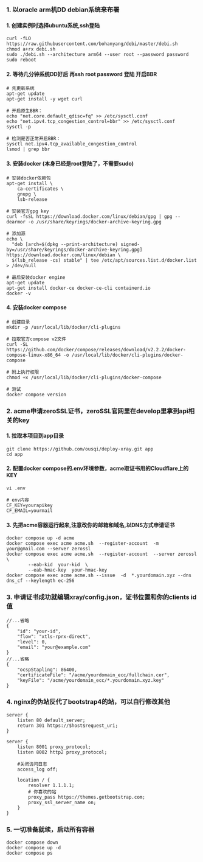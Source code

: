 ### 1. 以oracle arm机DD debian系统来布署
#### 1. 创建实例时选择ubuntu系统,ssh登陆
```
curl -fLO https://raw.githubusercontent.com/bohanyang/debi/master/debi.sh
chmod a+rx debi.sh
sudo ./debi.sh --architecture arm64 --user root --password password
sudo reboot
```
#### 2. 等待几分钟系统DD好后 再ssh root password 登陆 开启BBR
```
# 先更新系统
apt-get update
apt-get install -y wget curl

# 开启原生BBR：
echo "net.core.default_qdisc=fq" >> /etc/sysctl.conf
echo "net.ipv4.tcp_congestion_control=bbr" >> /etc/sysctl.conf
sysctl -p

# 检测是否正常开启BBR：
sysctl net.ipv4.tcp_available_congestion_control
lsmod | grep bbr
```
#### 3. 安装docker (本身已经是root登陆了，不需要sudo)
```
# 安装docker依赖包
apt-get install \
    ca-certificates \
    gnupg \
    lsb-release
   
# 安装官方gpg key 
curl -fsSL https://download.docker.com/linux/debian/gpg | gpg --dearmor -o /usr/share/keyrings/docker-archive-keyring.gpg

# 添加源
echo \
  "deb [arch=$(dpkg --print-architecture) signed-by=/usr/share/keyrings/docker-archive-keyring.gpg] https://download.docker.com/linux/debian \
  $(lsb_release -cs) stable" | tee /etc/apt/sources.list.d/docker.list > /dev/null
  
# 最后安装docker engine
apt-get update
apt-get install docker-ce docker-ce-cli containerd.io
docker -v
```
#### 4. 安装docker compose
```
# 创建目录
mkdir -p /usr/local/lib/docker/cli-plugins

# 拉取官方compose v2文件
curl -SL https://github.com/docker/compose/releases/download/v2.2.2/docker-compose-linux-x86_64 -o /usr/local/lib/docker/cli-plugins/docker-compose

# 附上执行权限
chmod +x /usr/local/lib/docker/cli-plugins/docker-compose

# 测试
docker compose version
```
### 2. acme申请zeroSSL证书，zeroSSL官网里在develop里拿到api相关的key
#### 1. 拉取本项目到app目录
```
git clone https://github.com/ousqi/deploy-xray.git app
cd app
```
#### 2. 配置docker compose的.env环境参数，acme取证书用的Cloudflare上的KEY
```
vi .env

# env内容
CF_KEY=yourapikey
CF_EMAIL=yourmail
```
#### 3. 先把acme容器运行起来,注意改你的邮箱和域名,以DNS方式申请证书
```
docker compose up -d acme
docker compose exec acme acme.sh  --register-account  -m your@gmail.com --server zerossl
docker compose exec acme acme.sh  --register-account  --server zerossl \
        --eab-kid  your-kid  \
        --eab-hmac-key  your-hmac-key
docker compose exec acme acme.sh --issue  -d  *.yourdomain.xyz --dns dns_cf --keylength ec-256
```
### 3. 申请证书成功就编辑xray/config.json，证书位置和你的clients id值
```
//...省略
{
    "id": "your-id",
    "flow": "xtls-rprx-direct",
    "level": 0,
    "email": "your@example.com"
}
//...省略
{
    "ocspStapling": 86400,
    "certificateFile": "/acme/yourdomain_ecc/fullchain.cer",
    "keyFile": "/acme/yourdomain_ecc/*.yourdomain.xyz.key"
}
```

### 4. nginx的伪站反代了bootstrap4的站，可以自行修改其他
```
server {
    listen 80 default_server;    
    return 301 https://$host$request_uri;
}

server {
    listen 8001 proxy_protocol;
    listen 8002 http2 proxy_protocol;

    #关闭访问日志
    access_log off;

    location / {
        resolver 1.1.1.1;
        # 你喜欢的站
        proxy_pass https://themes.getbootstrap.com;
        proxy_ssl_server_name on;
    }
}
```

### 5. 一切准备就续，启动所有容器
```
docker compose down
docker compose up -d
docker compose ps
```

